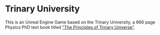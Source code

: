 # Trinary University

This is an Unreal Engine Game based on the Trinary University, a 666 page Physics PhD text book titled ["The Principles of Trinary Universe"](https://github.com/Light-Wizzard/The-Principles-Of-The-Trinary-Universe/blob/master/misc/the.principles.of.the.trinary.universe.pdf).
